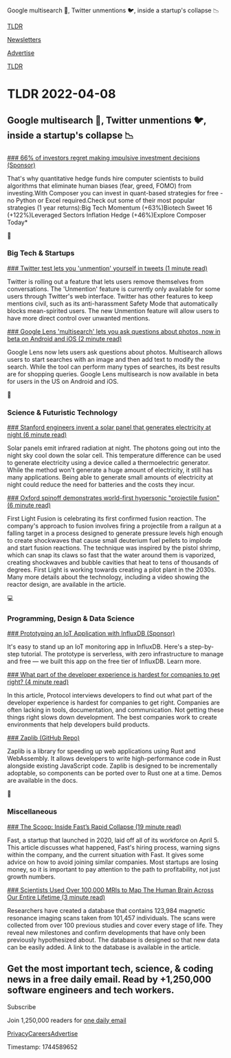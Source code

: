 Google multisearch 🔎, Twitter unmentions 🐦, inside a startup's collapse 📉

[TLDR](/)

[Newsletters](/newsletters)

[Advertise](https://advertise.tldr.tech/)

[TLDR](/)

# TLDR 2022-04-08

## Google multisearch 🔎, Twitter unmentions 🐦, inside a startup's collapse 📉

### 

[### 66% of investors regret making impulsive investment decisions (Sponsor)](https://app.composer.trade/discover?utm_source=tldr&utm_medium=newsletter&utm_campaign=4-8-22&utm_content=discover)

That's why quantitative hedge funds hire computer scientists to build algorithms that eliminate human biases (fear, greed, FOMO) from investing.With Composer you can invest in quant-based strategies for free - no Python or Excel required.Check out some of their most popular strategies (1 year returns):Big Tech Momentum (+63%)Biotech Sweet 16 (+122%)Leveraged Sectors Inflation Hedge (+46%)Explore Composer Today\*

📱

### Big Tech & Startups

[### Twitter test lets you 'unmention' yourself in tweets (1 minute read)](https://www.engadget.com/twitter-unmention-web-test-191218964.html?utm_source=tldrnewsletter)

Twitter is rolling out a feature that lets users remove themselves from conversations. The 'Unmention' feature is currently only available for some users through Twitter's web interface. Twitter has other features to keep mentions civil, such as its anti-harassment Safety Mode that automatically blocks mean-spirited users. The new Unmention feature will allow users to have more direct control over unwanted mentions.

[### Google Lens 'multisearch' lets you ask questions about photos, now in beta on Android and iOS (2 minute read)](https://9to5google.com/2022/04/07/google-lens-multisearch/?utm_source=tldrnewsletter)

Google Lens now lets users ask questions about photos. Multisearch allows users to start searches with an image and then add text to modify the search. While the tool can perform many types of searches, its best results are for shopping queries. Google Lens multisearch is now available in beta for users in the US on Android and iOS.

🚀

### Science & Futuristic Technology

[### Stanford engineers invent a solar panel that generates electricity at night (6 minute read)](https://interestingengineering.com/stanford-solar-panel-night?utm_source=tldrnewsletter)

Solar panels emit infrared radiation at night. The photons going out into the night sky cool down the solar cell. This temperature difference can be used to generate electricity using a device called a thermoelectric generator. While the method won't generate a huge amount of electricity, it still has many applications. Being able to generate small amounts of electricity at night could reduce the need for batteries and the costs they incur.

[### Oxford spinoff demonstrates world-first hypersonic "projectile fusion" (6 minute read)](https://newatlas.com/energy/first-light-nuclear-fusion-projectile/?utm_source=tldrnewsletter)

First Light Fusion is celebrating its first confirmed fusion reaction. The company's approach to fusion involves firing a projectile from a railgun at a falling target in a process designed to generate pressure levels high enough to create shockwaves that cause small deuterium fuel pellets to implode and start fusion reactions. The technique was inspired by the pistol shrimp, which can snap its claws so fast that the water around them is vaporized, creating shockwaves and bubble cavities that heat to tens of thousands of degrees. First Light is working towards creating a pilot plant in the 2030s. Many more details about the technology, including a video showing the reactor design, are available in the article.

💻

### Programming, Design & Data Science

[### Prototyping an IoT Application with InfluxDB (Sponsor)](https://www.influxdata.com/plant-buddy-prototyping-an-iot-application-with-influxdb/#plant-buddy-4?utm_source=vendor&utm_medium=referral&utm_campaign=2022-04-08_spnsr-nl_plant-buddy-tutorial&utm_content=tldr)

It's easy to stand up an IoT monitoring app in InfluxDB. Here's a step-by-step tutorial. The prototype is serverless, with zero infrastructure to manage and free — we built this app on the free tier of InfluxDB. Learn more.

[### What part of the developer experience is hardest for companies to get right? (4 minute read)](https://www.protocol.com/braintrust/developer-experience-hardest-challenges?rebelltitem=12#rebelltitem12?utm_source=tldrnewsletter)

In this article, Protocol interviews developers to find out what part of the developer experience is hardest for companies to get right. Companies are often lacking in tools, documentation, and communication. Not getting these things right slows down development. The best companies work to create environments that help developers build products.

[### Zaplib (GitHub Repo)](https://github.com/zaplib/zaplib?utm_source=tldrnewsletter)

Zaplib is a library for speeding up web applications using Rust and WebAssembly. It allows developers to write high-performance code in Rust alongside existing JavaScript code. Zaplib is designed to be incrementally adoptable, so components can be ported over to Rust one at a time. Demos are available in the docs.

🎁

### Miscellaneous

[### The Scoop: Inside Fast’s Rapid Collapse (19 minute read)](https://newsletter.pragmaticengineer.com/p/the-scoop-fast?s=r?utm_source=tldrnewsletter)

Fast, a startup that launched in 2020, laid off all of its workforce on April 5. This article discusses what happened, Fast's hiring process, warning signs within the company, and the current situation with Fast. It gives some advice on how to avoid joining similar companies. Most startups are losing money, so it is important to pay attention to the path to profitability, not just growth numbers.

[### Scientists Used Over 100,000 MRIs to Map The Human Brain Across Our Entire Lifetime (3 minute read)](https://www.sciencealert.com/scientists-used-over-100-000-mris-to-chart-the-brain-across-the-human-lifespan?utm_source=tldrnewsletter)

Researchers have created a database that contains 123,984 magnetic resonance imaging scans taken from 101,457 individuals. The scans were collected from over 100 previous studies and cover every stage of life. They reveal new milestones and confirm developments that have only been previously hypothesized about. The database is designed so that new data can be easily added. A link to the database is available in the article.

## Get the most important tech, science, & coding news in a free daily email. Read by +1,250,000 software engineers and tech workers.

Subscribe

Join 1,250,000 readers for [one daily email](/api/latest/tech)

[Privacy](/privacy)[Careers](https://jobs.ashbyhq.com/tldr.tech)[Advertise](/tech/advertise)

Timestamp: 1744589652